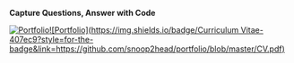 **Capture Questions, Answer with Code**

[![Portfolio](https://img.shields.io/badge/Portfolio-0033a0?style=for-the-badge&link=https://github.com/snoop2head/portfolio/blob/master/README.md#snoop2heads-portfolio)](https://github.com/snoop2head/portfolio/blob/master/README.md#snoop2heads-portfolio)[![Portfolio](https://img.shields.io/badge/Curriculum Vitae-407ec9?style=for-the-badge&link=https://github.com/snoop2head/portfolio/blob/master/CV.pdf)](https://github.com/snoop2head/portfolio/blob/master/CV.pdf)

<!--- Logo Source: https://simpleicons.org/ -->
<!--- Badge Syntax: https://shields.io/ -->
<!-- Reference: https://github.com/cjaewon and https://github.com/codeSTACKr/codeSTACKr -->
